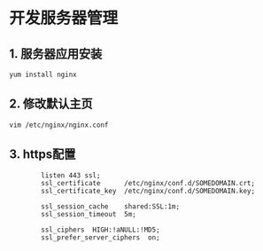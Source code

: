 # 开发服务器管理

## 1. 服务器应用安装

```text
yum install nginx
```

## 2. 修改默认主页

```text
vim /etc/nginx/nginx.conf
```

## 3. https配置

```text
        listen 443 ssl;
        ssl_certificate      /etc/nginx/conf.d/SOMEDOMAIN.crt;
        ssl_certificate_key  /etc/nginx/conf.d/SOMEDOMAIN.key;

        ssl_session_cache    shared:SSL:1m;
        ssl_session_timeout  5m;

        ssl_ciphers  HIGH:!aNULL:!MD5;
        ssl_prefer_server_ciphers  on;
```

